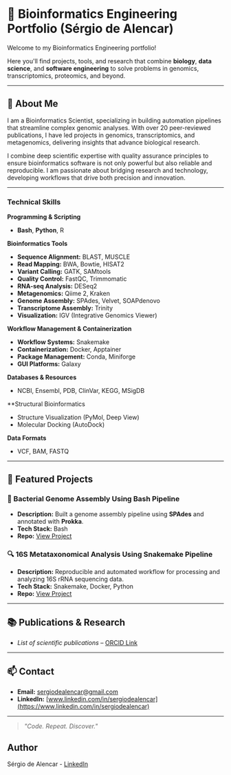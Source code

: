 # 🧬 Bioinformatics Engineering Portfolio (Sérgio de Alencar)

Welcome to my Bioinformatics Engineering portfolio!  

Here you'll find projects, tools, and research that combine **biology**, **data science**, and **software engineering** to solve problems in genomics, transcriptomics, proteomics, and beyond.

---

## 📜 About Me

I am a Bioinformatics Scientist, specializing in building automation pipelines that streamline complex genomic analyses. With over 20 peer-reviewed publications, I have led projects in genomics, transcriptomics, and metagenomics, delivering insights that advance biological research.

I combine deep scientific expertise with quality assurance principles to ensure bioinformatics software is not only powerful but also reliable and reproducible. I am passionate about bridging research and technology, developing workflows that drive both precision and innovation.

---

### **Technical Skills**

**Programming & Scripting**
*   **Bash**, **Python**, R

**Bioinformatics Tools**
*   **Sequence Alignment:** BLAST, MUSCLE
*   **Read Mapping:** BWA, Bowtie, HISAT2
*   **Variant Calling:** GATK, SAMtools
*   **Quality Control:** FastQC, Trimmomatic
*   **RNA-seq Analysis:** DESeq2
*   **Metagenomics:** Qiime 2, Kraken
*   **Genome Assembly:** SPAdes, Velvet, SOAPdenovo
*   **Transcriptome Assembly:** Trinity
*   **Visualization:** IGV (Integrative Genomics Viewer)

**Workflow Management & Containerization**
*   **Workflow Systems:** Snakemake
*   **Containerization:** Docker, Apptainer
*   **Package Management:** Conda, Miniforge
*   **GUI Platforms:** Galaxy

**Databases & Resources**
*   NCBI, Ensembl, PDB, ClinVar, KEGG, MSigDB

**Structural Bioinformatics
*   Structure Visualization (PyMol, Deep View)
*   Molecular Docking (AutoDock)

**Data Formats**
*   VCF, BAM, FASTQ

---

## 📂 Featured Projects

### 🧬 Bacterial Genome Assembly Using Bash Pipeline
- **Description:** Built a genome assembly pipeline using **SPAdes** and annotated with **Prokka**.
- **Tech Stack:** Bash
- **Repo:** [View Project](https://github.com/sergiodealencar/bioinformatics-engineering-portfolio/tree/main/bash-genome-assembly-pipeline)

### 🔍 16S Metataxonomical Analysis Using Snakemake Pipeline
- **Description:** Reproducible and automated workflow for processing and analyzing 16S rRNA sequencing data.
- **Tech Stack:** Snakemake, Docker, Python
- **Repo:** [View Project](link_here)

---

## 📚 Publications & Research
- *List of scientific publications* – [ORCID Link](https://orcid.org/0000-0001-8236-6468)

---

## 📫 Contact
- **Email:** sergiodealencar@gmail.com 
- **LinkedIn:** [www.linkedin.com/in/sergiodealencar](https://www.linkedin.com/in/sergiodealencar)  

---

> *"Code. Repeat. Discover."*



## Author
Sérgio de Alencar - [LinkedIn](https://www.linkedin.com/in/sergiodealencar)

